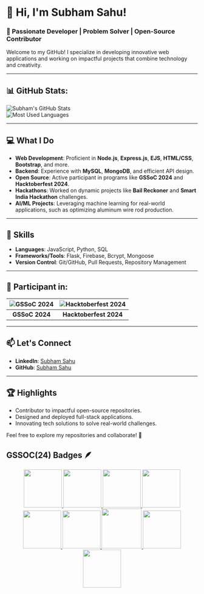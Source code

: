 # 👋 Hi, I'm Subham Sahu!  
### 🚀 Passionate Developer | Problem Solver | Open-Source Contributor  

Welcome to my GitHub! I specialize in developing innovative web applications and working on impactful projects that combine technology and creativity.  

---

## 📊 GitHub Stats:  

![Subham's GitHub Stats](https://github-readme-stats.vercel.app/api?username=YourGitHubUsername&show_icons=true&theme=radical)  
![Most Used Languages](https://github-readme-stats.vercel.app/api/top-langs/?username=YourGitHubUsername&layout=compact&theme=radical)  

---

## 💻 What I Do  
- **Web Development**: Proficient in **Node.js**, **Express.js**, **EJS**, **HTML/CSS**, **Bootstrap**, and more.  
- **Backend**: Experience with **MySQL**, **MongoDB**, and efficient API design.  
- **Open Source**: Active participant in programs like **GSSoC 2024** and **Hacktoberfest 2024**.  
- **Hackathons**: Worked on dynamic projects like **Bail Reckoner** and **Smart India Hackathon** challenges.  
- **AI/ML Projects**: Leveraging machine learning for real-world applications, such as optimizing aluminum wire rod production.

---

## 🌟 Skills  
- **Languages**: JavaScript, Python, SQL  
- **Frameworks/Tools**: Flask, Firebase, Bcrypt, Mongoose  
- **Version Control**: Git/GitHub, Pull Requests, Repository Management  

---

## 🌟 Participant in:  

| ![GSSoC 2024](https://cdn-images-1.medium.com/max/1200/1*ZfYWXN0zA6TqQQ7wGNJUOg.jpeg) | ![Hacktoberfest 2024](https://encrypted-tbn0.gstatic.com/images?q=tbn:ANd9GcSTxKdYqNTnIIUA1EmLWCJHeE9arVKp0zh2eA&s) |
|:-----------------------------------------------------------------------------------------------------------:|:--------------------------------------------------------------------------------------------------------------------------:|
| **GSSoC 2024**                                                                                              | **Hacktoberfest 2024**                                                                                                     |

---

## 📫 Let's Connect  
- **LinkedIn**: [Subham Sahu](#)  
- **GitHub**: [Subham Sahu](#)  

---

## 🏆 Highlights  
- Contributor to impactful open-source repositories.  
- Designed and deployed full-stack applications.  
- Innovating tech solutions to solve real-world challenges.  

Feel free to explore my repositories and collaborate! 🚀  


## GSSOC(24) Badges 🪶
<div style='display:flex; align-items:center; gap: 10px;' align='center'><a href="https://gssoc.girlscript.tech/leaderboard">
<img src="https://raw.githubusercontent.com/GSSoC24/Postman-Challenge/main/docs/assets/Postman%20White.png" width="100px" height="100px" />
  <img src="https://raw.githubusercontent.com/GSSoC24/Postman-Challenge/main/docs/assets/1.png" width="100px" height="100px" />
  <img src="https://raw.githubusercontent.com/GSSoC24/Postman-Challenge/main/docs/assets/2.png" width="100px" height="100px" />
  <img src="https://raw.githubusercontent.com/GSSoC24/Postman-Challenge/main/docs/assets/3.png" width="100px" height="100px" />
  <img src="https://raw.githubusercontent.com/GSSoC24/Postman-Challenge/main/docs/assets/4.png" width="100px" height="100px" />
  <img src="https://raw.githubusercontent.com/GSSoC24/Postman-Challenge/main/docs/assets/5.png" width="100px" height="100px" />
  <img src="https://raw.githubusercontent.com/GSSoC24/Postman-Challenge/main/docs/assets/6.png" width="105px" height="105px" />
  <img src="https://raw.githubusercontent.com/GSSoC24/Postman-Challenge/main/docs/assets/7.png" width="100px" height="100px" />
  <img src="https://raw.githubusercontent.com/GSSoC24/Postman-Challenge/main/docs/assets/8.png" width="100px" height="100px" />
  </a>
</div>
